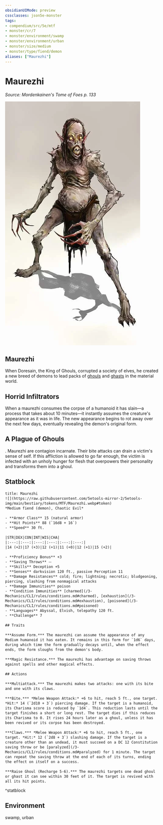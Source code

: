 ```yaml
---
obsidianUIMode: preview
cssclasses: json5e-monster
tags:
- compendium/src/5e/mtf
- monster/cr/7
- monster/environment/swamp
- monster/environment/urban
- monster/size/medium
- monster/type/fiend/demon
aliases: ["Maurezhi"]
---
```

# Maurezhi
*Source: Mordenkainen's Tome of Foes p. 133*  

![](https://raw.githubusercontent.com/5etools-mirror-2/5etools-img/main/bestiary/MTF/Maurezhi.webp#right)  
## Maurezhi

When Doresain, the King of Ghouls, corrupted a society of elves, he created a new breed of demons to lead packs of [ghouls](/3-Mechanics/CLI/bestiary/undead/ghoul.md) and [ghasts](/3-Mechanics/CLI/bestiary/undead/ghast.md) in the material world.

## Horrid Infiltrators

When a maurezhi consumes the corpse of a humanoid it has slain—a process that takes about 10 minutes—it instantly assumes the creature's appearance as it was in life. The new appearance begins to rot away over the next few days, eventually revealing the demon's original form.

## A Plague of Ghouls

. Maurezhi are contagion incarnate. Their bite attacks can drain a victim's sense of self. If this affliction is allowed to go far enough, the victim is infected with an unholy hunger for flesh that overpowers their personality and transforms them into a ghoul.


## Statblock

```ad-statblock
title: Maurezhi
![](https://raw.githubusercontent.com/5etools-mirror-2/5etools-img/main/bestiary/tokens/MTF/Maurezhi.webp#token)
*Medium fiend (demon), Chaotic Evil*

- **Armor Class** 15 (natural armor)
- **Hit Points** 88 (`16d8 + 16`) 
- **Speed** 30 ft.

|STR|DEX|CON|INT|WIS|CHA|
|:---:|:---:|:---:|:---:|:---:|:---:|
|14 (+2)|17 (+3)|12 (+1)|11 (+0)|12 (+1)|15 (+2)|

- **Proficiency Bonus** +3
- **Saving Throws** ⏤
- **Skills** Deception +5
- **Senses** darkvision 120 ft., passive Perception 11
- **Damage Resistances** cold; fire; lightning; necrotic; bludgeoning, piercing, slashing from nonmagical attacks
- **Damage Immunities** poison
- **Condition Immunities** [charmed](/3-Mechanics/CLI/rules/conditions.md#charmed), [exhaustion](/3-Mechanics/CLI/rules/conditions.md#exhaustion), [poisoned](/3-Mechanics/CLI/rules/conditions.md#poisoned)
- **Languages** Abyssal, Elvish, telepathy 120 ft.
- **Challenge** 7

## Traits

***Assume Form.*** The maurezhi can assume the appearance of any Medium humanoid it has eaten. It remains in this form for `1d6` days, during which time the form gradually decays until, when the effect ends, the form sloughs from the demon's body.

***Magic Resistance.*** The maurezhi has advantage on saving throws against spells and other magical effects.

## Actions

***Multiattack.*** The maurezhi makes two attacks: one with its bite and one with its claws.

***Bite.*** *Melee Weapon Attack:* +6 to hit, reach 5 ft., one target. *Hit:* 14 (`2d10 + 3`) piercing damage. If the target is a humanoid, its Charisma score is reduced by `1d4`. This reduction lasts until the target finishes a short or long rest. The target dies if this reduces its Charisma to 0. It rises 24 hours later as a ghoul, unless it has been revived or its corpse has been destroyed.

***Claws.*** *Melee Weapon Attack:* +6 to hit, reach 5 ft., one target. *Hit:* 12 (`2d8 + 3`) slashing damage. If the target is a creature other than an undead, it must succeed on a DC 12 Constitution saving throw or be [paralyzed](/3-Mechanics/CLI/rules/conditions.md#paralyzed) for 1 minute. The target can repeat the saving throw at the end of each of its turns, ending the effect on itself on a success.

***Raise Ghoul (Recharge 5-6).*** The maurezhi targets one dead ghoul or ghast it can see within 30 feet of it. The target is revived with all its hit points.
```
^statblock

## Environment

swamp, urban